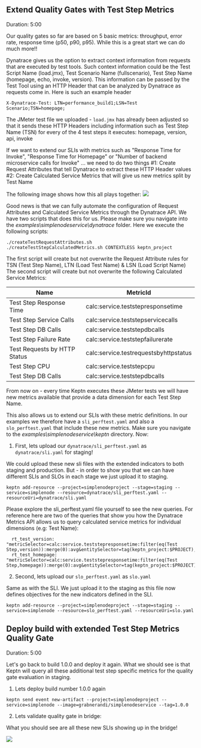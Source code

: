 
## Extend Quality Gates with Test Step Metrics
Duration: 5:00

Our quality gates so far are based on 5 basic metrics: throughput, error rate, response time (p50, p90, p95).
While this is a great start we can do much more!!

Dynatrace gives us the option to extract context information from requests that are executed by test tools. Such context information could be the Test Script Name (load.jmx), Test Scenario Name (fullscenario), Test Step Name (homepage, echo, invoke, version). This information can be passed by the Test Tool using an HTTP Header that can be analyzed by Dynatrace as requests come in. Here is such an example header
```
X-Dynatrace-Test: LTN=performance_build1;LSN=Test Scenario;TSN=homepage;
```

The JMeter test file we uploaded - `load.jmx` has already been adjusted so that it sends these HTTP Headers including information such as Test Step Name (TSN) for every of the 4 test steps it executes: homepage, version, api, invoke

If we want to extend our SLIs with metrics such as "Response Time for Invoke", "Response Time for Homepage" or "Number of backend microservice calls for Invoke" ... we need to do two things
#1: Create Request Attributes that tell Dynatrace to extract these HTTP Header values
#2: Create Calculated Service Metrics that will give us new metrics split by Test Name

The following image shows how this all plays together:
![](./assets/simplenode/loadtestingintegration.png)

Good news is that we can fully automate the configuration of Request Attributes and Calculated Service Metrics through the Dynatrace API. We have two scripts that does this for us. Please make sure you navigate into the *examples\simplenodeservice\dynatrace* folder. Here we execute the following scripts:
```
./createTestRequestAttributes.sh
./createTestStepCalculatedMetrics.sh CONTEXTLESS keptn_project
```

The first script will create but not overwrite the Request Attribute rules for TSN (Test Step Name), LTN (Load Test Name) & LSN (Load Script Name)
The second script will create but not overwrite the following Calculated Service Metrics:


| Name | MetricId |
| --- | --------- |
| Test Step Response Time | calc:service.teststepresponsetime |
| Test Step Service Calls | calc:service.teststepservicecalls |
| Test Step DB Calls | calc:service.teststepdbcalls |
| Test Step Failure Rate | calc:service.teststepfailurerate |
| Test Requests by HTTP Status | calc:service.testrequestsbyhttpstatus |
| Test Step CPU | calc:service.teststepcpu |
| Test Step DB Calls | calc:service.teststepdbcalls |

From now on - every time Keptn executes these JMeter tests we will have new metrics available that provide a data dimension for each Test Step Name.

This also allows us to extend our SLIs with these metric definitions. In our examples we therefore have a `sli_perftest.yaml` and also a `slo_perftest.yaml` that include these new metrics.
Make sure you navigate to the *examples\simplenodeservice\keptn* directory. Now:

1. First, lets upload our `dynatrace/sli_perftest.yaml` as `dynatrace/sli.yaml` for staging!

We could upload these new sli files with the extended indicators to both staging and production. But - in order to show you that we can have different SLIs and SLOs in each stage we just upload it to staging.

```
keptn add-resource --project=simplenodeproject --stage=staging --service=simplenode --resource=dynatrace/sli_perftest.yaml --resourceUri=dynatrace/sli.yaml
```

Please explore the sli_perftest.yaml file yourself to see the new queries. For reference here are two of the queries that show you how the Dynatrace Metrics API allows us to query calculated service metrics for individual dimensions (e.g: Test Name):

```
  rt_test_version:         "metricSelector=calc:service.teststepresponsetime:filter(eq(Test Step,version)):merge(0):avg&entitySelector=tag(keptn_project:$PROJECT),tag(keptn_stage:$STAGE),tag(keptn_service:$SERVICE),tag(keptn_deployment:$DEPLOYMENT),type(SERVICE)"
  rt_test_homepage:        "metricSelector=calc:service.teststepresponsetime:filter(eq(Test Step,homepage)):merge(0):avg&entitySelector=tag(keptn_project:$PROJECT),tag(keptn_stage:$STAGE),tag(keptn_service:$SERVICE),tag(keptn_deployment:$DEPLOYMENT),type(SERVICE)"
```

2. Second, lets upload our `slo_perftest.yaml` as `slo.yaml`

Same as with the SLI. We just upload it to the staging as this file now defines objectives for the new indicators defined in the SLI.

```
keptn add-resource --project=simplenodeproject --stage=staging --service=simplenode --resource=slo_perftest.yaml --resourceUri=slo.yaml
```

## Deploy build with extended Test Step Metrics Quality Gate
Duration: 5:00

Let's go back to build 1.0.0 and deploy it again. What we should see is that Keptn will query all these additional test step specific metrics for the quality gate evaluation in staging.

1. Lets deploy build number 1.0.0 again

```
keptn send event new-artifact --project=simplenodeproject --service=simplenode --image=grabnerandi/simplenodeservice --tag=1.0.0
```

2. Lets validate quality gate in bridge:

What you should see are all these new SLIs showing up in the bridge!

![](./assets/simplenode/heatmapwithteststepslis.png)